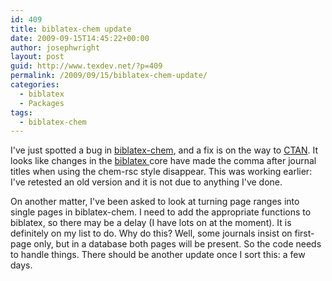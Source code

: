 ```yaml
---
id: 409
title: biblatex-chem update
date: 2009-09-15T14:45:22+00:00
author: josephwright
layout: post
guid: http://www.texdev.net/?p=409
permalink: /2009/09/15/biblatex-chem-update/
categories:
  - biblatex
  - Packages
tags:
  - biblatex-chem
---
```

I've just spotted a bug in <a title="biblatex styles for chemistry" href="http://ctan.org/pkg/biblatex-chem">biblatex-chem</a>, and a fix is on the way to <a title="The Comprehensive TeX Archive Network" href="http://www.ctan.org">CTAN</a>. It looks like changes in the <a title="Bibliographies in LaTeX using BibTeX for sorting only" href="http://ctan.org/pkg/biblatex">biblatex </a>core have made the comma after journal titles when using the chem-rsc style disappear. This was working earlier: I've retested an old version and it is not due to anything I've done.

On another matter, I've been asked to look at turning page ranges into single pages in biblatex-chem. I need to add the appropriate functions to biblatex, so there may be a delay (I have lots on at the moment). It is definitely on my list to do. Why do this? Well, some journals insist on first-page only, but in a database both pages will be present. So the code needs to handle things. There should be another update once I sort this: a few days.